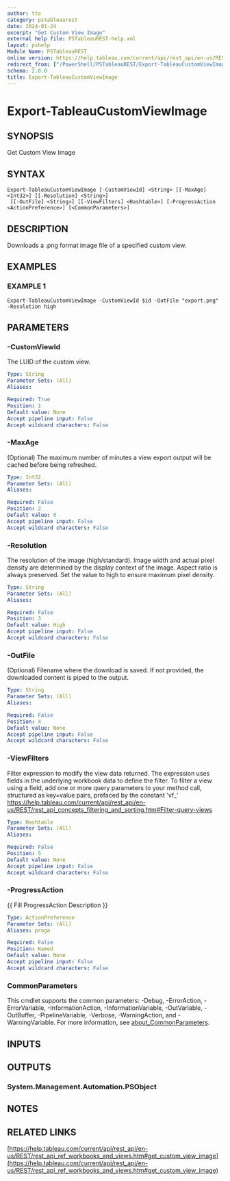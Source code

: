 ```yaml
---
author: tto
category: pstableaurest
date: 2024-01-24
excerpt: "Get Custom View Image"
external help file: PSTableauREST-help.xml
layout: pshelp
Module Name: PSTableauREST
online version: https://help.tableau.com/current/api/rest_api/en-us/REST/rest_api_ref_workbooks_and_views.htm#get_custom_view_image
redirect_from: ["/PowerShell/PSTableauREST/Export-TableauCustomViewImage/", "/PowerShell/PSTableauREST/export-tableaucustomviewimage/", "/PowerShell/export-tableaucustomviewimage/"]
schema: 2.0.0
title: Export-TableauCustomViewImage
---
```


# Export-TableauCustomViewImage

## SYNOPSIS
Get Custom View Image

## SYNTAX

```
Export-TableauCustomViewImage [-CustomViewId] <String> [[-MaxAge] <Int32>] [[-Resolution] <String>]
 [[-OutFile] <String>] [[-ViewFilters] <Hashtable>] [-ProgressAction <ActionPreference>] [<CommonParameters>]
```

## DESCRIPTION
Downloads a .png format image file of a specified custom view.

## EXAMPLES

### EXAMPLE 1
```
Export-TableauCustomViewImage -CustomViewId $id -OutFile "export.png" -Resolution high
```

## PARAMETERS

### -CustomViewId
The LUID of the custom view.

```yaml
Type: String
Parameter Sets: (All)
Aliases:

Required: True
Position: 1
Default value: None
Accept pipeline input: False
Accept wildcard characters: False
```

### -MaxAge
(Optional) The maximum number of minutes a view export output will be cached before being refreshed.

```yaml
Type: Int32
Parameter Sets: (All)
Aliases:

Required: False
Position: 2
Default value: 0
Accept pipeline input: False
Accept wildcard characters: False
```

### -Resolution
The resolution of the image (high/standard).
Image width and actual pixel density are determined by the display context of the image.
Aspect ratio is always preserved.
Set the value to high to ensure maximum pixel density.

```yaml
Type: String
Parameter Sets: (All)
Aliases:

Required: False
Position: 3
Default value: High
Accept pipeline input: False
Accept wildcard characters: False
```

### -OutFile
(Optional) Filename where the download is saved.
If not provided, the downloaded content is piped to the output.

```yaml
Type: String
Parameter Sets: (All)
Aliases:

Required: False
Position: 4
Default value: None
Accept pipeline input: False
Accept wildcard characters: False
```

### -ViewFilters
Filter expression to modify the view data returned.
The expression uses fields in the underlying workbook data to define the filter.
To filter a view using a field, add one or more query parameters to your method call, structured as key=value pairs, prefaced by the constant 'vf_'
https://help.tableau.com/current/api/rest_api/en-us/REST/rest_api_concepts_filtering_and_sorting.htm#Filter-query-views

```yaml
Type: Hashtable
Parameter Sets: (All)
Aliases:

Required: False
Position: 5
Default value: None
Accept pipeline input: False
Accept wildcard characters: False
```

### -ProgressAction
{{ Fill ProgressAction Description }}

```yaml
Type: ActionPreference
Parameter Sets: (All)
Aliases: proga

Required: False
Position: Named
Default value: None
Accept pipeline input: False
Accept wildcard characters: False
```

### CommonParameters
This cmdlet supports the common parameters: -Debug, -ErrorAction, -ErrorVariable, -InformationAction, -InformationVariable, -OutVariable, -OutBuffer, -PipelineVariable, -Verbose, -WarningAction, and -WarningVariable. For more information, see [about_CommonParameters](http://go.microsoft.com/fwlink/?LinkID=113216).

## INPUTS

## OUTPUTS

### System.Management.Automation.PSObject
## NOTES

## RELATED LINKS

[https://help.tableau.com/current/api/rest_api/en-us/REST/rest_api_ref_workbooks_and_views.htm#get_custom_view_image](https://help.tableau.com/current/api/rest_api/en-us/REST/rest_api_ref_workbooks_and_views.htm#get_custom_view_image)

